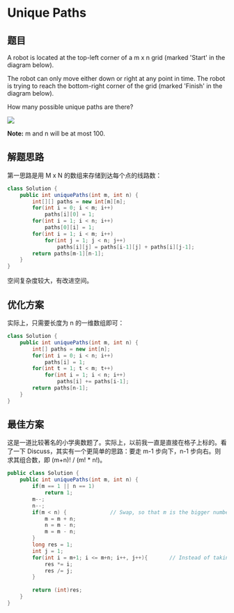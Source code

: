 # Unique Paths

## 题目

A robot is located at the top-left corner of a m x n grid (marked 'Start' in the diagram below).

The robot can only move either down or right at any point in time. The robot is trying to reach the bottom-right corner of the grid (marked 'Finish' in the diagram below).

How many possible unique paths are there?

![](https://leetcode.com/static/images/problemset/robot_maze.png)

**Note:** m and n will be at most 100.

## 解题思路

第一思路是用 M x N 的数组来存储到达每个点的线路数：

```java
class Solution {
    public int uniquePaths(int m, int n) {
        int[][] paths = new int[m][n];
        for(int i = 0; i < m; i++)
            paths[i][0] = 1;
        for(int i = 1; i < n; i++)
            paths[0][i] = 1;
        for(int i = 1; i < m; i++)
            for(int j = 1; j < n; j++)
                paths[i][j] = paths[i-1][j] + paths[i][j-1];
        return paths[m-1][n-1];
    }
}
```

空间复杂度较大，有改进空间。

## 优化方案

实际上，只需要长度为 n 的一维数组即可：

```java
class Solution {
    public int uniquePaths(int m, int n) {
        int[] paths = new int[n];
        for(int i = 0; i < n; i++)
            paths[i] = 1;
        for(int t = 1; t < m; t++)
            for(int i = 1; i < n; i++)
                paths[i] += paths[i-1];
        return paths[n-1];
    }
}
```

## 最佳方案

这是一道比较著名的小学奥数题了。实际上，以前我一直是直接在格子上标的。看了一下 Discuss，其实有一个更简单的思路：要走 m-1 步向下，n-1 步向右。则求其组合数，即 (m+n)! / (m! * n!)。

```java
public class Solution {
    public int uniquePaths(int m, int n) {
        if(m == 1 || n == 1)
            return 1;
        m--;
        n--;
        if(m < n) {              // Swap, so that m is the bigger number
            m = m + n;
            n = m - n;
            m = m - n;
        }
        long res = 1;
        int j = 1;
        for(int i = m+1; i <= m+n; i++, j++){       // Instead of taking factorial, keep on multiply & divide
            res *= i;
            res /= j;
        }
            
        return (int)res;
    }
}
```